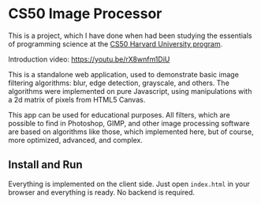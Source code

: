 # CS50 Image Processor

This is a project, which I have done when had been studying the essentials of programming science at the <a href="https://cs50.harvard.edu/certificates/54809fb7-3204-468e-9d37-bd9654e7295f" target="_blank">CS50 Harvard University program</a>. 

Introduction video: https://youtu.be/rX8wnfm1DiU

This is a standalone web application, used to demonstrate basic image filtering algorithms: blur, edge detection, grayscale, and others. The algorithms were implemented on pure Javascript, using manipulations with a 2d matrix of pixels from HTML5 Canvas. 

This app can be used for educational purposes. All filters, which are possible to find in Photoshop, GIMP, and other image processing software are based on algorithms like those, which implemented here, but of course, more optimized, advanced, and complex.

## Install and Run

Everything is implemented on the client side. Just open `index.html` in your browser and everything is ready. No backend is required. 
